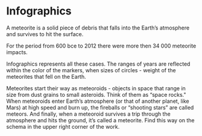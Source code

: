 # Infographics

A meteorite is a solid piece of debris that falls into the Earth’s atmosphere and survives to hit the surface.

For the period from 600 bce to 2012 there were more then 34 000 meteorite impacts.

Infographics represents all these cases. The ranges of years are reflected within the color of the markers, when sizes of circles - weight of the meteorites that fell on the Earth.

Meteorites start their way as meteoroids - objects in space that range in size from dust grains to small asteroids. Think of them as “space rocks." When meteoroids enter Earth’s atmosphere (or that of another planet, like Mars) at high speed and burn up, the fireballs or “shooting stars” are called meteors. And finally, when a meteoroid survives a trip through the atmosphere and hits the ground, it’s called a meteorite. Find this way on the schema in the upper right corner of the work.
